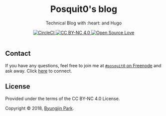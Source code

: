 <div align="center">
  <!-- <a href="https://github.com/posquit0/blog" title="Posquit0's Blog"> -->
  <!--   <img alt="Posquit0's Blog" src="http://crocodillon.com/images/blog/2015/asynchronous-callbacks-in-koa--twitter.png" width="240px" /> -->
  <!-- </a> -->
  <!-- <br /> -->
  <h1>Posquit0's blog</h1>
</div>

<p align="center">
  Technical Blog with :heart: and Hugo
</p>

<div align="center">
  <a href="https://circleci.com/gh/posquit0/blog">
    <img alt="CircleCI" src="https://circleci.com/gh/posquit0/blog.svg?style=shield" />
  </a>
  <a href="https://creativecommons.org/licenses/by-nc/4.0/">
    <img alt="CC BY-NC 4.0" src="https://img.shields.io/badge/License-CC%20BY--NC%204.0-lightgrey.svg" />
  </a>
  <a href="https://github.com/ellerbrock/open-source-badge/">
    <img alt="Open Source Love" src="https://badges.frapsoft.com/os/v1/open-source.svg?v=103" />
  </a>
</div>

<br />


## Contact

If you have any questions, feel free to join me at [`#posquit0` on Freenode](irc://irc.freenode.net/posquit0) and ask away. Click [here](https://kiwiirc.com/client/irc.freenode.net/posquit0) to connect.


## License

Provided under the terms of the CC BY-NC 4.0 License.

Copyright © 2018, [Byungjin Park](http://www.posquit0.com).
